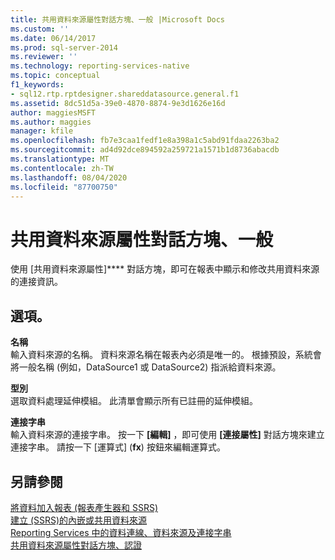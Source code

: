 ```yaml
---
title: 共用資料來源屬性對話方塊、一般 |Microsoft Docs
ms.custom: ''
ms.date: 06/14/2017
ms.prod: sql-server-2014
ms.reviewer: ''
ms.technology: reporting-services-native
ms.topic: conceptual
f1_keywords:
- sql12.rtp.rptdesigner.shareddatasource.general.f1
ms.assetid: 8dc51d5a-39e0-4870-8874-9e3d1626e16d
author: maggiesMSFT
ms.author: maggies
manager: kfile
ms.openlocfilehash: fb7e3caa1fedf1e8a398a1c5abd91fdaa2263ba2
ms.sourcegitcommit: ad4d92dce894592a259721a1571b1d8736abacdb
ms.translationtype: MT
ms.contentlocale: zh-TW
ms.lasthandoff: 08/04/2020
ms.locfileid: "87700750"
---
```

# <a name="shared-data-source-properties-dialog-box-general"></a>共用資料來源屬性對話方塊、一般
  使用 [共用資料來源屬性]**** 對話方塊，即可在報表中顯示和修改共用資料來源的連接資訊。  
  
## <a name="options"></a>選項。  
 **名稱**  
 輸入資料來源的名稱。 資料來源名稱在報表內必須是唯一的。 根據預設，系統會將一般名稱 (例如，DataSource1 或 DataSource2) 指派給資料來源。  
  
 **型別**  
 選取資料處理延伸模組。 此清單會顯示所有已註冊的延伸模組。  
  
 **連接字串**  
 輸入資料來源的連接字串。 按一下 **[編輯]** ，即可使用 **[連接屬性]** 對話方塊來建立連接字串。 請按一下 [運算式] (**fx**) 按鈕來編輯運算式。  
  
## <a name="see-also"></a>另請參閱  
 [將資料加入報表 &#40;報表產生器和 SSRS&#41;](report-data/report-datasets-ssrs.md)   
 [建立 &#40;SSRS&#41;的內嵌或共用資料來源](../../2014/reporting-services/create-an-embedded-or-shared-data-source-ssrs.md)   
 [Reporting Services 中的資料連線、資料來源及連接字串](../../2014/reporting-services/data-connections-data-sources-and-connection-strings-in-reporting-services.md)   
 [共用資料來源屬性對話方塊、認證](../../2014/reporting-services/shared-data-source-properties-dialog-box-credentials.md)  
  
  
